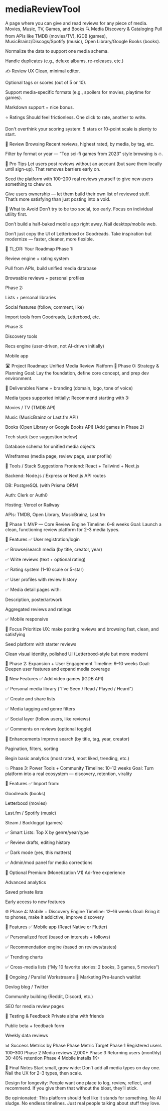# mediaReviewTool

A page where you can give and read reviews for any piece of media. Movies, Music, TV, Games, and Books
🔍 Media Discovery & Cataloging
Pull from APIs like TMDB (movies/TV), IGDB (games), MusicBrainz/Discogs/Spotify (music), Open Library/Google Books (books).

Normalize the data to support one media schema.

Handle duplicates (e.g., deluxe albums, re-releases, etc.)

✍️ Review UX
Clean, minimal editor.

Optional tags or scores (out of 5 or 10).

Support media-specific formats (e.g., spoilers for movies, playtime for games).

Markdown support = nice bonus.

⭐ Ratings
Should feel frictionless. One click to rate, another to write.

Don't overthink your scoring system: 5 stars or 10-point scale is plenty to start.

🔗 Review Browsing
Recent reviews, highest rated, by media, by tag, etc.

Filter by format or year — “Top sci-fi games from 2023” style browsing is 🔥.

🧠 Pro Tips
Let users post reviews without an account (but save them locally until sign-up). That removes barriers early on.

Seed the platform with 100–200 real reviews yourself to give new users something to chew on.

Give users ownership — let them build their own list of reviewed stuff. That’s more satisfying than just posting into a void.

🚫 What to Avoid
Don’t try to be too social, too early. Focus on individual utility first.

Don’t build a half-baked mobile app right away. Nail desktop/mobile web.

Don’t just copy the UI of Letterboxd or Goodreads. Take inspiration but modernize — faster, cleaner, more flexible.

🧭 TL;DR: Your Roadmap
Phase 1:

Review engine + rating system

Pull from APIs, build unified media database

Browsable reviews + personal profiles

Phase 2:

Lists + personal libraries

Social features (follow, comment, like)

Import tools from Goodreads, Letterboxd, etc.

Phase 3:

Discovery tools

Recs engine (user-driven, not AI-driven initially)

Mobile app

🛣️ Project Roadmap: Unified Media Review Platform
🎯 Phase 0: Strategy & Planning
Goal: Lay the foundation, define core concept, and prep dev environment.

🔹 Deliverables
Name + branding (domain, logo, tone of voice)

Media types supported initially: Recommend starting with 3:

Movies / TV (TMDB API)

Music (MusicBrainz or Last.fm API)

Books (Open Library or Google Books API)
(Add games in Phase 2)

Tech stack (see suggestion below)

Database schema for unified media objects

Wireframes (media page, review page, user profile)

🔹 Tools / Stack Suggestions
Frontend: React + Tailwind + Next.js

Backend: Node.js / Express or Next.js API routes

DB: PostgreSQL (with Prisma ORM)

Auth: Clerk or Auth0

Hosting: Vercel or Railway

APIs: TMDB, Open Library, MusicBrainz, Last.fm

🚀 Phase 1: MVP — Core Review Engine
Timeline: 6–8 weeks
Goal: Launch a clean, functioning review platform for 2–3 media types.

🔹 Features
✅ User registration/login

✅ Browse/search media (by title, creator, year)

✅ Write reviews (text + optional rating)

✅ Rating system (1–10 scale or 5-star)

✅ User profiles with review history

✅ Media detail pages with:

Description, poster/artwork

Aggregated reviews and ratings

✅ Mobile responsive

🔹 Focus
Prioritize UX: make posting reviews and browsing fast, clean, and satisfying

Seed platform with starter reviews

Clean visual identity, polished UI (Letterboxd-style but more modern)

🔄 Phase 2: Expansion + User Engagement
Timeline: 6–10 weeks
Goal: Deepen user features and expand media coverage

🔹 New Features
✅ Add video games (IGDB API)

✅ Personal media library (“I’ve Seen / Read / Played / Heard”)

✅ Create and share lists

✅ Media tagging and genre filters

✅ Social layer (follow users, like reviews)

✅ Comments on reviews (optional toggle)

🔹 Enhancements
Improve search (by title, tag, year, creator)

Pagination, filters, sorting

Begin basic analytics (most rated, most liked, trending, etc.)

💥 Phase 3: Power Tools + Community
Timeline: 10–12 weeks
Goal: Turn platform into a real ecosystem — discovery, retention, virality

🔹 Features
✅ Import from:

Goodreads (books)

Letterboxd (movies)

Last.fm / Spotify (music)

Steam / Backloggd (games)

✅ Smart Lists: Top X by genre/year/type

✅ Review drafts, editing history

✅ Dark mode (yes, this matters)

✅ Admin/mod panel for media corrections

🔹 Optional Premium (Monetization V1)
Ad-free experience

Advanced analytics

Saved private lists

Early access to new features

🌐 Phase 4: Mobile + Discovery Engine
Timeline: 12–16 weeks
Goal: Bring it to phones, make it addictive, improve discovery

🔹 Features
✅ Mobile app (React Native or Flutter)

✅ Personalized feed (based on interests + follows)

✅ Recommendation engine (based on reviews/tastes)

✅ Trending charts

✅ Cross-media lists (“My 10 favorite stories: 2 books, 3 games, 5 movies”)

💼 Ongoing / Parallel Workstreams
📣 Marketing
Pre-launch waitlist

Devlog blog / Twitter

Community building (Reddit, Discord, etc.)

SEO for media review pages

🧪 Testing & Feedback
Private alpha with friends

Public beta + feedback form

Weekly data reviews

📊 Success Metrics by Phase
Phase	Metric	Target
Phase 1	Registered users	100–300
Phase 2	Media reviews	2,000+
Phase 3	Returning users (monthly)	30–40% retention
Phase 4	Mobile installs	1K+

🧠 Final Notes
Start small, grow wide: Don’t add all media types on day one. Nail the UX for 2–3 types, then scale.

Design for longevity: People want one place to log, review, reflect, and recommend. If you give them that without the bloat, they’ll stick.

Be opinionated: This platform should feel like it stands for something. No AI sludge. No endless timelines. Just real people talking about stuff they love.
